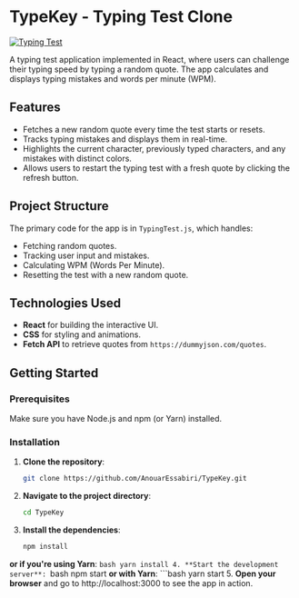 # TypeKey - Typing Test Clone

[![Typing Test](https://img.shields.io/badge/Typing-Test-brightgreen.svg)](https://github.com/AnouarEssabiri/TypeKey)

A typing test application implemented in React, where users can challenge their typing speed by typing a random quote. The app calculates and displays typing mistakes and words per minute (WPM).

## Features

- Fetches a new random quote every time the test starts or resets.
- Tracks typing mistakes and displays them in real-time.
- Highlights the current character, previously typed characters, and any mistakes with distinct colors.
- Allows users to restart the typing test with a fresh quote by clicking the refresh button.

## Project Structure

The primary code for the app is in `TypingTest.js`, which handles:

- Fetching random quotes.
- Tracking user input and mistakes.
- Calculating WPM (Words Per Minute).
- Resetting the test with a new random quote.

## Technologies Used

- **React** for building the interactive UI.
- **CSS** for styling and animations.
- **Fetch API** to retrieve quotes from `https://dummyjson.com/quotes`.

## Getting Started

### Prerequisites

Make sure you have Node.js and npm (or Yarn) installed.

### Installation

1. **Clone the repository**:
   ```bash
   git clone https://github.com/AnouarEssabiri/TypeKey.git
2. **Navigate to the project directory**:
    ```bash
    cd TypeKey
3. **Install the dependencies**:
    ```bash
    npm install
**or if you're using Yarn**:
    ```bash
    yarn install
4. **Start the development server**:
    ```bash
    npm start
**or with Yarn**:
    ```bash
    yarn start
5. **Open your browser** and go to http://localhost:3000 to see the app in action.